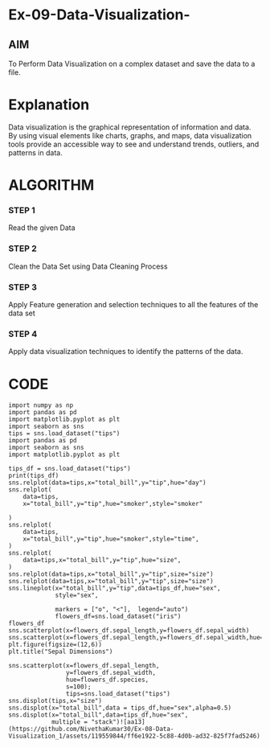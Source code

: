 # Ex-09-Data-Visualization-

## AIM
To Perform Data Visualization on a complex dataset and save the data to a file. 

# Explanation
Data visualization is the graphical representation of information and data. By using visual elements like charts, graphs, and maps, data visualization tools provide an accessible way to see and understand trends, outliers, and patterns in data.

# ALGORITHM
### STEP 1
Read the given Data
### STEP 2
Clean the Data Set using Data Cleaning Process
### STEP 3
Apply Feature generation and selection techniques to all the features of the data set
### STEP 4
Apply data visualization techniques to identify the patterns of the data.


# CODE
```
import numpy as np
import pandas as pd
import matplotlib.pyplot as plt
import seaborn as sns
tips = sns.load_dataset("tips")
import pandas as pd 
import seaborn as sns
import matplotlib.pyplot as plt

tips_df = sns.load_dataset("tips")
print(tips_df)
sns.relplot(data=tips,x="total_bill",y="tip",hue="day")
sns.relplot(
    data=tips,
    x="total_bill",y="tip",hue="smoker",style="smoker"
        
)
sns.relplot(
    data=tips,
    x="total_bill",y="tip",hue="smoker",style="time",
)
sns.relplot(
    data=tips,x="total_bill",y="tip",hue="size",
)
sns.relplot(data=tips,x="total_bill",y="tip",size="size")
sns.relplot(data=tips,x="total_bill",y="tip",size="size")
sns.lineplot(x="total_bill",y="tip",data=tips_df,hue="sex",
             style="sex",
             
             markers = ["o", "<"],  legend="auto")
             flowers_df=sns.load_dataset("iris")
flowers_df
sns.scatterplot(x=flowers_df.sepal_length,y=flowers_df.sepal_width)
sns.scatterplot(x=flowers_df.sepal_length,y=flowers_df.sepal_width,hue=flowers_df.species,s=70):
plt.figure(figsize=(12,6))
plt.title("Sepal Dimensions")

sns.scatterplot(x=flowers_df.sepal_length,
                y=flowers_df.sepal_width,
                hue=flowers_df.species,
                s=100);
                tips=sns.load_dataset("tips")
sns.displot(tips,x="size")
sns.displot(x="total_bill",data = tips_df,hue="sex",alpha=0.5)
sns.displot(x="total_bill",data=tips_df,hue="sex",
            multiple = "stack")![aa13](https://github.com/NivethaKumar30/Ex-08-Data-Visualization_1/assets/119559844/ff6e1922-5c88-4d0b-ad32-825f7fad5246)





